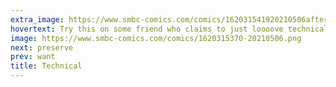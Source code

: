 ```yaml
---
extra_image: https://www.smbc-comics.com/comics/162031541920210506after.png
hovertext: Try this on some friend who claims to just loooove technically accurate statements.
image: https://www.smbc-comics.com/comics/1620315370-20210506.png
next: preserve
prev: want
title: Technical
---
```

